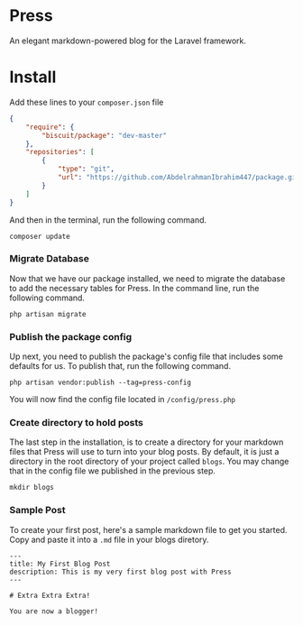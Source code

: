# Press
An elegant markdown-powered blog for the Laravel framework.

# Install

Add these lines to your `composer.json` file

```json
{
    "require": {
        "biscuit/package": "dev-master"
    },
    "repositories": [
        {
            "type": "git",
            "url": "https://github.com/AbdelrahmanIbrahim447/package.git"
        }
    ]
}
```

And then in the terminal, run the following command.

`composer update`

### Migrate Database

Now that we have our package installed, we need to migrate the database to add the necessary tables for Press. In the command line, run the following command.

`php artisan migrate`

### Publish the package config

Up next, you need to publish the package's config file that includes some defaults for us. To publish that, run the following command.

`php artisan vendor:publish --tag=press-config`

You will now find the config file located in `/config/press.php`

### Create directory to hold posts

The last step in the installation, is to create a directory for your markdown files that Press will use to turn into your blog posts. By default, it is just a directory in the root directory of your project called `blogs`. You may change that in the config file we published in the previous step.

`mkdir blogs`

### Sample Post

To create your first post, here's a sample markdown file to get you started. Copy and paste it into a `.md` file in your blogs diretory.

```
---
title: My First Blog Post
description: This is my very first blog post with Press
---

# Extra Extra Extra!

You are now a blogger!
```
